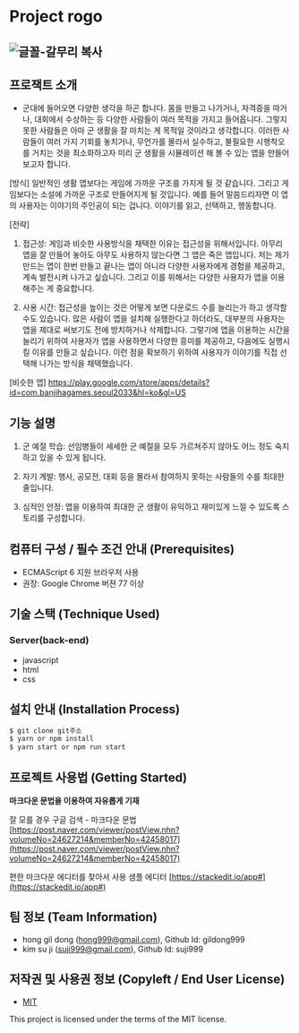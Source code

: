 # Project rogo

![글꼴-갈무리 복사](https://user-images.githubusercontent.com/111365147/196962885-aacd2857-ee99-4a96-8773-5555f75358d7.png)
---

## 프로잭트 소개
- 군대에 들어오면 다양한 생각을 하곤 합니다.
몸을 만들고 나가거나, 자격증을 따거나, 대회에서 수상하는 등 다양한 사람들이
여러 목적을 가지고 들어옵니다.
그렇지 못한 사람들은 아마 군 생활을 잘 마치는 게 목적일 것이라고 생각합니다.
이러한 사람들이 여러 가지 기회를 놓치거나, 무언가를 몰라서 실수하고, 불필요한 시행착오를 거치는 것을 최소화하고자 미리 군 생활을 시뮬레이션 해 볼 수 있는 앱을 만들어 보고자 합니다.

[방식]
일반적인 생활 앱보다는 게임에 가까운 구조를 가지게 될 것 같습니다.
그리고 게임보다는 소설에 가까운 구조로 만들어지게 될 것입니다.
예를 들어 말씀드리자면 이 앱의 사용자는 이야기의 주인공이 되는 겁니다.
이야기를 읽고, 선택하고, 행동합니다.

[전략]
1. 접근성: 게임과 비슷한 사용방식을 채택한 이유는 접근성을 위해서입니다.
아무리 앱을 잘 만들어 놓아도 아무도 사용하지 않는다면 그 앱은 죽은 앱입니다.
저는 제가 만드는 앱이 한번 만들고 끝나는 앱이 아니라 다양한 사용자에게 경험을 제공하고, 계속 발전시켜 나가고 싶습니다.
그리고 이를 위해서는 다양한 사용자가 앱을 이용해주는 게 중요합니다.

2. 사용 시간: 접근성을 높이는 것은 어떻게 보면 다운로드 수를 늘리는가 하고 생각할 수도 있습니다. 많은 사람이 앱을 설치해 실행한다고 하더라도, 대부분의 사용자는 앱을 제대로 써보기도 전에 방치하거나 삭제합니다.
그렇기에 앱을 이용하는 시간을 늘리기 위하여 사용자가 앱을 사용하면서 다양한 흥미를 제공하고, 다음에도 실행시킬 이유를 만들고 싶습니다.
이런 점을 확보하기 위하여 사용자가 이야기를 직접 선택해 나가는 방식을 채택했습니다.

[비슷한 앱]
https://play.google.com/store/apps/details?id=com.banjihagames.seoul2033&hl=ko&gl=US


## 기능 설명
1) 군 예절 학습: 선임병들이 세세한 군 예절을 모두 가르쳐주지 않아도 어느 정도 숙지하고 있을 수 있게 됩니다.

2) 자기 계발: 행사, 공모전, 대회 등을 몰라서 참여하지 못하는 사람들의 수를 최대한 줄입니다.

3) 심적인 안정: 앱을 이용하여 최대한 군 생활이 유익하고 재미있게 느낄 수 있도록 스토리를 구성합니다.

## 컴퓨터 구성 / 필수 조건 안내 (Prerequisites)
* ECMAScript 6 지원 브라우저 사용
* 권장: Google Chrome 버젼 77 이상

## 기술 스택 (Technique Used) 
### Server(back-end)
 - javascript
 - html 
 - css 

## 설치 안내 (Installation Process)
```bash
$ git clone git주소
$ yarn or npm install
$ yarn start or npm run start
```

## 프로젝트 사용법 (Getting Started)
**마크다운 문법을 이용하여 자유롭게 기재**

잘 모를 경우
구글 검색 - 마크다운 문법
[https://post.naver.com/viewer/postView.nhn?volumeNo=24627214&memberNo=42458017](https://post.naver.com/viewer/postView.nhn?volumeNo=24627214&memberNo=42458017)

 편한 마크다운 에디터를 찾아서 사용
 샘플 에디터 [https://stackedit.io/app#](https://stackedit.io/app#)
 
## 팀 정보 (Team Information)
- hong gil dong (hong999@gmail.com), Github Id: gildong999
- kim su ji (suji999@gmail.com), Github Id: suji999

## 저작권 및 사용권 정보 (Copyleft / End User License)
 * [MIT](https://github.com/osam2020-WEB/Sample-ProjectName-TeamName/blob/master/license.md)

This project is licensed under the terms of the MIT license.
